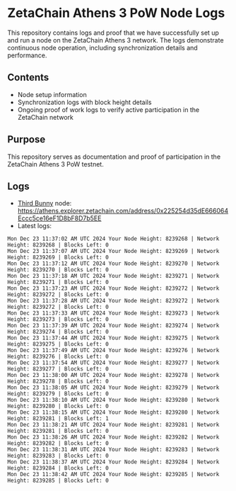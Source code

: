 # ZetaChain Athens 3 PoW Node Logs
This repository contains logs and proof that we have successfully set up and run a node on the ZetaChain Athens 3 network. The logs demonstrate continuous node operation, including synchronization details and performance.

## Contents
- Node setup information
- Synchronization logs with block height details
- Ongoing proof of work logs to verify active participation in the ZetaChain network

## Purpose
This repository serves as documentation and proof of participation in the ZetaChain Athens 3 PoW testnet.

## Logs

- [Third Bunny](https://thirdbunny.xyz/) node: https://athens.explorer.zetachain.com/address/0x225254d35dE666064Eccc5ce16eF1D8bF8D7b5EE
- Latest logs:
```
Mon Dec 23 11:37:02 AM UTC 2024 Your Node Height: 8239268 | Network Height: 8239268 | Blocks Left: 0
Mon Dec 23 11:37:07 AM UTC 2024 Your Node Height: 8239269 | Network Height: 8239269 | Blocks Left: 0
Mon Dec 23 11:37:12 AM UTC 2024 Your Node Height: 8239270 | Network Height: 8239270 | Blocks Left: 0
Mon Dec 23 11:37:18 AM UTC 2024 Your Node Height: 8239271 | Network Height: 8239271 | Blocks Left: 0
Mon Dec 23 11:37:23 AM UTC 2024 Your Node Height: 8239272 | Network Height: 8239272 | Blocks Left: 0
Mon Dec 23 11:37:28 AM UTC 2024 Your Node Height: 8239272 | Network Height: 8239272 | Blocks Left: 0
Mon Dec 23 11:37:33 AM UTC 2024 Your Node Height: 8239273 | Network Height: 8239273 | Blocks Left: 0
Mon Dec 23 11:37:39 AM UTC 2024 Your Node Height: 8239274 | Network Height: 8239274 | Blocks Left: 0
Mon Dec 23 11:37:44 AM UTC 2024 Your Node Height: 8239275 | Network Height: 8239275 | Blocks Left: 0
Mon Dec 23 11:37:49 AM UTC 2024 Your Node Height: 8239276 | Network Height: 8239276 | Blocks Left: 0
Mon Dec 23 11:37:54 AM UTC 2024 Your Node Height: 8239277 | Network Height: 8239277 | Blocks Left: 0
Mon Dec 23 11:38:00 AM UTC 2024 Your Node Height: 8239278 | Network Height: 8239278 | Blocks Left: 0
Mon Dec 23 11:38:05 AM UTC 2024 Your Node Height: 8239279 | Network Height: 8239279 | Blocks Left: 0
Mon Dec 23 11:38:10 AM UTC 2024 Your Node Height: 8239280 | Network Height: 8239280 | Blocks Left: 0
Mon Dec 23 11:38:15 AM UTC 2024 Your Node Height: 8239280 | Network Height: 8239281 | Blocks Left: 1
Mon Dec 23 11:38:21 AM UTC 2024 Your Node Height: 8239281 | Network Height: 8239281 | Blocks Left: 0
Mon Dec 23 11:38:26 AM UTC 2024 Your Node Height: 8239282 | Network Height: 8239282 | Blocks Left: 0
Mon Dec 23 11:38:31 AM UTC 2024 Your Node Height: 8239283 | Network Height: 8239283 | Blocks Left: 0
Mon Dec 23 11:38:37 AM UTC 2024 Your Node Height: 8239284 | Network Height: 8239284 | Blocks Left: 0
Mon Dec 23 11:38:42 AM UTC 2024 Your Node Height: 8239285 | Network Height: 8239285 | Blocks Left: 0
```
